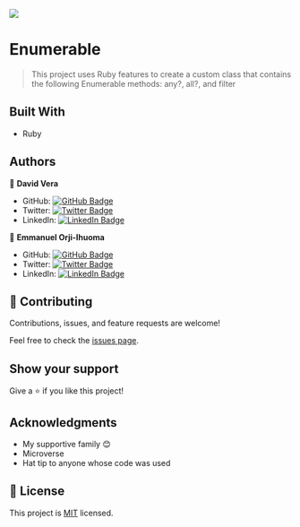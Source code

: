 ![](https://img.shields.io/badge/Microverse-blueviolet)

# Enumerable

> This project uses Ruby features to create a custom class that contains the following Enumerable methods: any?, all?, and filter


## Built With

- Ruby

## Authors

👤 **David Vera**

- GitHub: [![GitHub Badge](https://img.shields.io/badge/-indigodavid-white?logo=GitHub&logoColor=181717&style=plastic)](https://github.com/indigodavid)
- Twitter: [![Twitter Badge](https://img.shields.io/badge/-indigo1987-white?logo=Twitter&logoColor=1DA1F2&style=plastic)](https://twitter.com/indigo1987)
- LinkedIn: [![LinkedIn Badge](https://img.shields.io/badge/-davidveracastillo-white?logo=LinkedIn&logoColor=1DA1F2&style=plastic)](https://linkedin.com/in/david-vera-castillo-001b5756/)

👤 **Emmanuel Orji-Ihuoma**

- GitHub: [![GitHub Badge](https://img.shields.io/badge/-emmiorji-white?logo=GitHub&logoColor=181717&style=plastic)](https://github.com/emmiiorji)
- Twitter: [![Twitter Badge](https://img.shields.io/badge/-emmiiorji-white?logo=Twitter&logoColor=1DA1F2&style=plastic)](https://twitter.com/emmiiorji)
- LinkedIn: [![LinkedIn Badge](https://img.shields.io/badge/-orjiemmanuel-white?logo=LinkedIn&logoColor=1DA1F2&style=plastic)](https://linkedin.com/in/orji-emmanuel/)

## 🤝 Contributing

Contributions, issues, and feature requests are welcome!

Feel free to check the [issues page](../../issues/).

## Show your support

Give a ⭐️ if you like this project!

## Acknowledgments

- My supportive family 😊
- Microverse
- Hat tip to anyone whose code was used
  
## 📝 License

This project is [MIT](./LICENSE) licensed.

